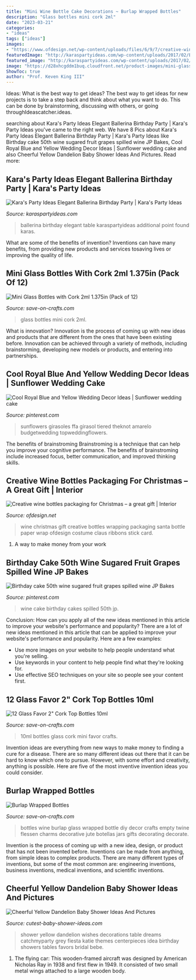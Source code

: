 ```yaml
---
title: "Mini Wine Bottle Cake Decorations ~ Burlap Wrapped Bottles"
description: "Glass bottles mini cork 2ml"
date: "2023-03-21"
categories:
- "ideas"
tags: ["ideas"]
images:
- "https://www.ofdesign.net/wp-content/uploads/files/6/9/7/creative-wine-bottles-packaging-for-christmas-a-great-gift-3-697.jpg"
featuredImage: "http://karaspartyideas.com/wp-content/uploads/2017/02/Elegant-Ballerina-Birthday-Party-via-Karas-Party-Ideas-KarasPartyIdeas.com20.jpg"
featured_image: "http://karaspartyideas.com/wp-content/uploads/2017/02/Elegant-Ballerina-Birthday-Party-via-Karas-Party-Ideas-KarasPartyIdeas.com20.jpg"
image: "https://d28xhcgddm1buq.cloudfront.net/product-images/mini-glass-bottles-with-cork-2ml-1.jpg"
ShowToc: true
author: "Prof. Keven King III"
---
```



Ideas: What is the best way to get ideas?
The best way to get ideas for new projects is to take a step back and think about what you want to do. This can be done by brainstorming, discussing with others, or going throughIdeascatcher.ideas.

	

		
searching about Kara&#039;s Party Ideas Elegant Ballerina Birthday Party | Kara&#039;s Party Ideas you've came to the right web. We have 8 Pics about Kara&#039;s Party Ideas Elegant Ballerina Birthday Party | Kara&#039;s Party Ideas like Birthday cake 50th wine sugared fruit grapes spilled wine JP Bakes, Cool Royal Blue and Yellow Wedding Decor Ideas | Sunflower wedding cake and also Cheerful Yellow Dandelion Baby Shower Ideas And Pictures. Read more:
		
    
## Kara&#039;s Party Ideas Elegant Ballerina Birthday Party | Kara&#039;s Party Ideas

<img loading=lazy src="http://karaspartyideas.com/wp-content/uploads/2017/02/Elegant-Ballerina-Birthday-Party-via-Karas-Party-Ideas-KarasPartyIdeas.com20.jpg" onerror="this.onerror=null;this.src='https://tse3.mm.bing.net/th?id=OIP.Qwv3mHIkGrbBHFu6_0evUQHaLH&amp;pid=15.1';" alt="Kara&#039;s Party Ideas Elegant Ballerina Birthday Party | Kara&#039;s Party Ideas">

_Source: karaspartyideas.com_

>ballerina birthday elegant table karaspartyideas additional point found karas. 

	

What are some of the benefits of invention?
Inventions can have many benefits, from providing new products and services tosaving lives or improving the quality of life.

    
## Mini Glass Bottles With Cork 2ml 1.375in (Pack Of 12)

<img loading=lazy src="https://d28xhcgddm1buq.cloudfront.net/product-images/mini-glass-bottles-with-cork-2ml-1.jpg" onerror="this.onerror=null;this.src='https://tse4.mm.bing.net/th?id=OIP.NtD2L5gKw9eokyecK9AshQHaLE&amp;pid=15.1';" alt="Mini Glass Bottles with Cork 2ml 1.375in (Pack of 12)">

_Source: save-on-crafts.com_

>glass bottles mini cork 2ml. 

	

What is innovation?
Innovation is the process of coming up with new ideas and products that are different from the ones that have been existing before. Innovation can be achieved through a variety of methods, including brainstorming, developing new models or products, and entering into partnerships.

    
## Cool Royal Blue And Yellow Wedding Decor Ideas | Sunflower Wedding Cake

<img loading=lazy src="https://i.pinimg.com/736x/02/44/ae/0244ae044bef9378daa84a4e224f514c.jpg" onerror="this.onerror=null;this.src='https://tse1.mm.bing.net/th?id=OIP.b1O1f9taEBmKPoywV2uMqAHaKX&amp;pid=15.1';" alt="Cool Royal Blue and Yellow Wedding Decor Ideas | Sunflower wedding cake">

_Source: pinterest.com_

>sunflowers girasoles ffa girasol tiered theknot amarelo budgetwedding topweddingflowers. 

	

The benefits of brainstroming
Brainstroming is a technique that can help you improve your cognitive performance. The benefits of brainstroming include increased focus, better communication, and improved thinking skills.

    
## Creative Wine Bottles Packaging For Christmas – A Great Gift | Interior

<img loading=lazy src="https://www.ofdesign.net/wp-content/uploads/files/6/9/7/creative-wine-bottles-packaging-for-christmas-a-great-gift-3-697.jpg" onerror="this.onerror=null;this.src='https://tse4.mm.bing.net/th?id=OIP._Fo9S-Wx9UDiL-fWkNJIqgHaJ4&amp;pid=15.1';" alt="Creative wine bottles packaging for Christmas – a great gift | Interior">

_Source: ofdesign.net_

>wine christmas gift creative bottles wrapping packaging santa bottle paper wrap ofdesign costume claus ribbons stick card. 

	

1. A way to make money from your work

    
## Birthday Cake 50th Wine Sugared Fruit Grapes Spilled Wine JP Bakes

<img loading=lazy src="https://i.pinimg.com/736x/23/be/bd/23bebdd1dbb8d220712bb2c62ad288c2--sweet-tooth-pies.jpg" onerror="this.onerror=null;this.src='https://tse3.mm.bing.net/th?id=OIP.roKrYHNZ_mskXC9G_aHPzgHaKF&amp;pid=15.1';" alt="Birthday cake 50th wine sugared fruit grapes spilled wine JP Bakes">

_Source: pinterest.com_

>wine cake birthday cakes spilled 50th jp. 

	

Conclusion: How can you apply all of the new ideas mentioned in this article to improve your website's performance and popularity?
There are a lot of new ideas mentioned in this article that can be applied to improve your website's performance and popularity. Here are a few examples: 
- Use more images on your website to help people understand what you're selling. 
- Use keywords in your content to help people find what they're looking for. 
- Use effective SEO techniques on your site so people see your content first.

    
## 12 Glass Favor 2&quot; Cork Top Bottles 10ml

<img loading=lazy src="https://d28xhcgddm1buq.cloudfront.net/product-images/mini-glass-bottles-with-cork-10ml-4.jpg" onerror="this.onerror=null;this.src='https://tse4.mm.bing.net/th?id=OIP.vlbrratQd46lBUfwFzJN_QHaLe&amp;pid=15.1';" alt="12 Glass Favor 2&quot; Cork Top Bottles 10ml">

_Source: save-on-crafts.com_

>10ml bottles glass cork mini favor crafts. 

	

Invention ideas are everything from new ways to make money to finding a cure for a disease. There are so many different ideas out there that it can be hard to know which one to pursue. However, with some effort and creativity, anything is possible. Here are five of the most inventive invention ideas you could consider.

    
## Burlap Wrapped Bottles

<img loading=lazy src="https://d28xhcgddm1buq.cloudfront.net/product-images/burlap-wrapped-13-glass-bottles-with-charms-2-bottles-3.jpg" onerror="this.onerror=null;this.src='https://tse3.mm.bing.net/th?id=OIP.rgIbRUa_kBUHJOioX2jEJQAAAA&amp;pid=15.1';" alt="Burlap Wrapped Bottles">

_Source: save-on-crafts.com_

>bottles wine burlap glass wrapped bottle diy decor crafts empty twine flessen charms decorative jute botellas jars gifts decorating decorate. 

	

Invention is the process of coming up with a new idea, design, or product that has not been invented before. Inventions can be made from anything, from simple ideas to complex products. There are many different types of inventions, but some of the most common are: engineering inventions, business inventions, medical inventions, and scientific inventions.

    
## Cheerful Yellow Dandelion Baby Shower Ideas And Pictures

<img loading=lazy src="http://www.cutest-baby-shower-ideas.com/images/dandeliontablescape.jpg" onerror="this.onerror=null;this.src='https://tse4.mm.bing.net/th?id=OIP.UJAbe-Is08USOXN0zKvcIAHaFA&amp;pid=15.1';" alt="Cheerful Yellow Dandelion Baby Shower Ideas And Pictures">

_Source: cutest-baby-shower-ideas.com_

>shower yellow dandelion wishes decorations table dreams catchmyparty grey fiesta katie themes centerpieces idea birthday showers tables favors bridal bebe. 

	

1. The flying car: This wooden-framed aircraft was designed by American Nicholas Ray in 1938 and first flew in 1949. It consisted of two small metal wings attached to a large wooden body.

